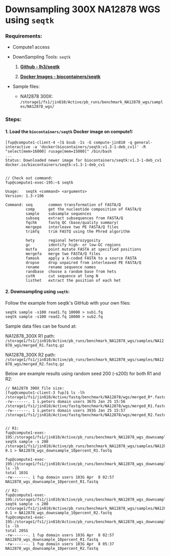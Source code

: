 # Downsampling 300X NA12878 WGS using `seqtk`

### Requirements:

* Compute1 access

* DownSampling Tools: `seqtk`

    1. **[Github - lh3/seqtk](https://github.com/lh3/seqtk)**

    2. **[Docker Images - biocontainers/seqtk](https://hub.docker.com/r/biocontainers/seqtk)**

* Sample files:

    * NA12878 300X: `/storage1/fs1/jin810/Active/pb_runs/benchmark_NA12878_wgs/samples/NA12878_wgs/`



### Steps:

#### 1. Load the `biocontainers/seqtk` Docker image on compute1:

```
[fup@compute1-client-4 ~]$ bsub -Is -G compute-jin810 -q general-interactive -a 'docker(biocontainers/seqtk:v1.3-1-deb_cv1)' -R "select[mem>16000] rusage[mem=15000]" /bin/bash
...
Status: Downloaded newer image for biocontainers/seqtk:v1.3-1-deb_cv1
docker.io/biocontainers/seqtk:v1.3-1-deb_cv1


// Check out command:
fup@compute1-exec-195:~$ seqtk

Usage:   seqtk <command> <arguments>
Version: 1.3-r106

Command: seq       common transformation of FASTA/Q
         comp      get the nucleotide composition of FASTA/Q
         sample    subsample sequences
         subseq    extract subsequences from FASTA/Q
         fqchk     fastq QC (base/quality summary)
         mergepe   interleave two PE FASTA/Q files
         trimfq    trim FASTQ using the Phred algorithm

         hety      regional heterozygosity
         gc        identify high- or low-GC regions
         mutfa     point mutate FASTA at specified positions
         mergefa   merge two FASTA/Q files
         famask    apply a X-coded FASTA to a source FASTA
         dropse    drop unpaired from interleaved PE FASTA/Q
         rename    rename sequence names
         randbase  choose a random base from hets
         cutN      cut sequence at long N
         listhet   extract the position of each het

```

#### 2. Downsampling using `seqtk`:

Follow the example from seqtk's GitHub with your own files:

```
seqtk sample -s100 read1.fq 10000 > sub1.fq
seqtk sample -s100 read2.fq 10000 > sub2.fq
```

Sample data files can be found at:

NA12878_300X R1 path: `/storage1/fs1/jin810/Active/pb_runs/benchmark_NA12878_wgs/samples/NA12878_wgs/merged_R1.fastq.gz`

NA12878_300X R2 path: `/storage1/fs1/jin810/Active/pb_runs/benchmark_NA12878_wgs/samples/NA12878_wgs/merged_R2.fastq.gz`

Below are example results using random seed 200 (-s200) for both R1 and R2:

```
// NA12878 300X file size:
[fup@compute1-client-3 fup]$ ls -lh /storage1/fs1/jin810/Active/fastq/benchmark/NA12878/wgs/merged_R*.fastq.gz
-rw-------. 1 s.peters domain users 367G Jan 25 15:56 /storage1/fs1/jin810/Active/fastq/benchmark/NA12878/wgs/merged_R1.fastq.gz
-rw-------. 1 s.peters domain users 393G Jan 25 15:57 /storage1/fs1/jin810/Active/fastq/benchmark/NA12878/wgs/merged_R2.fastq.gz


// R1:
fup@compute1-exec-195:/storage1/fs1/jin810/Active/pb_runs/benchmark_NA12878_wgs_downsample/samples/NA12878_wgs_downsampling$ seqtk sample -s 200 /storage1/fs1/jin810/Active/pb_runs/benchmark_NA12878_wgs/samples/NA12878_wgs/merged_R1.fastq.gz 0.1 > NA12878_wgs_downsample_10percent_R1.fastq   

fup@compute1-exec-195:/storage1/fs1/jin810/Active/pb_runs/benchmark_NA12878_wgs_downsample/samples/NA12878_wgs_downsampling$ ls -lh
total 103G
-rw-------. 1 fup domain users 103G Apr  8 02:57 NA12878_wgs_downsample_10percent_R1.fastq

// R2:
fup@compute1-exec-195:/storage1/fs1/jin810/Active/pb_runs/benchmark_NA12878_wgs_downsample/samples/NA12878_wgs_downsampling$ seqtk sample -s 200 /storage1/fs1/jin810/Active/pb_runs/benchmark_NA12878_wgs/samples/NA12878_wgs/merged_R2.fastq.gz 0.1 > NA12878_wgs_downsample_10percent_R2.fastq
fup@compute1-exec-195:/storage1/fs1/jin810/Active/pb_runs/benchmark_NA12878_wgs_downsample/samples/NA12878_wgs_downsampling$ ls -lh
total 205G
-rw-------. 1 fup domain users 103G Apr  8 02:57 NA12878_wgs_downsample_10percent_R1.fastq
-rw-------. 1 fup domain users 103G Apr  8 05:37 NA12878_wgs_downsample_10percent_R2.fastq

```



